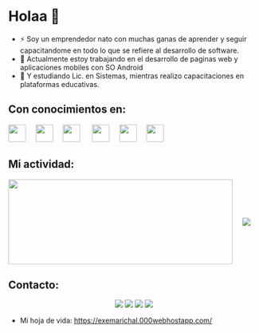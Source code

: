 # Holaa 👋


- ⚡ Soy un emprendedor nato con muchas ganas de aprender y seguir capacitandome en todo lo que se refiere al desarrollo de software.
- 🔭 Actualmente estoy trabajando en el desarrollo de paginas web y aplicaciones mobiles con SO Android
- 🌱 Y estudiando Lic. en Sistemas, mientras realizo capacitaciones en plataformas educativas.

## Con conocimientos en:

<img src="https://i.ibb.co/4wLWr41/C.png" width="35px">&nbsp;&nbsp;&nbsp;&nbsp;
<img src="https://i.ibb.co/8XBxbSZ/java.png" width="35px">&nbsp;&nbsp;&nbsp;&nbsp;
<img src="https://cdn.jsdelivr.net/gh/devicons/devicon@latest/icons/git/git-original.svg" width="35px">&nbsp;&nbsp;&nbsp;&nbsp;&nbsp;
<img src="https://i.ibb.co/Q6Yq45Y/javascript.png" width="35px">&nbsp;&nbsp;&nbsp;&nbsp;
<img src="https://i.ibb.co/WDjpd1P/Kotlin-Icon.png" width="35px">&nbsp;&nbsp;&nbsp;&nbsp;
<img src="https://i.ibb.co/WtfKJ5X/php.png" width="35px">&nbsp;&nbsp;&nbsp;&nbsp;

## Mi actividad:

  <img width=450 height=170 align="center" src="https://github-readme-stats.vercel.app/api?username=exechoko&theme=dark-purple&show_icons=true&bg_color=0D1117&hide_border=true">&nbsp;&nbsp;&nbsp;&nbsp;
  <img align="center" src="https://github-readme-stats.vercel.app/api/top-langs/?username=exechoko&theme=midnight-purple&layout=compact&bg_color=0D1117&hide_border=true">&nbsp;&nbsp;&nbsp;&nbsp;
  
## Contacto:

<p align="center">
  <a href="https://exemarichal.000webhostapp.com/"><img src="https://img.shields.io/badge/-Mi CV-white"/></a>
  <a href="https://emdev.byethost24.com/"><img src="https://img.shields.io/badge/-emdev.com-3423A6?style=flat&logo=Google-Chrome&logoColor=white"/></a>
  <a href="https://www.linkedin.com/in/exequiel-marichal-67190316b"><img src="https://img.shields.io/badge/-exe%20marichal-0077B5?style=flat&logo=Linkedin&logoColor=white"/></a>
<a href="mailto:exemarichal@gmail.com"><img src="https://img.shields.io/badge/-avsingh@umass.edu-D14836?style=flat&logo=Gmail&logoColor=white"/></a>
</p>


- Mi hoja de vida: https://exemarichal.000webhostapp.com/



